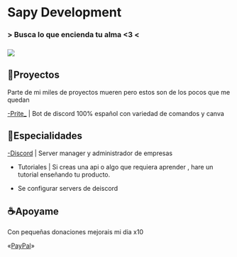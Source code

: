 # Sapy Development

### > Busca lo que encienda tu alma <3 <

### ![](https://images-ext-1.discordapp.net/external/EaLXM2lWRbdhIDwrwUoMgmdFEF2g9IAhuDXZ2WDaAok/%3Fwidth%3D1025%26height%3D27/https/media.discordapp.net/attachments/832382081551040533/832831081954148382/THIS.png?width=922&height=24)

## 🌺Proyectos

Parte de mi miles de proyectos mueren pero estos son de los pocos que me quedan 

[-Prite_](https://pritebot.itsyossef.repl.co) | Bot de discord 100% español con variedad de comandos y canva

## 🍃Especialidades

[-Discord](https://pritebot.itsyossef.repl.co) | Server manager y administrador de empresas

- Tutoriales | Si creas una api o algo que requiera aprender , hare un tutorial enseñando tu producto.  

- Se configurar servers de deiscord 

## ☕Apoyame 

Con pequeñas donaciones mejorais mi dia x10

«[PayPal](https://www.paypal.me/sapygamer)»
